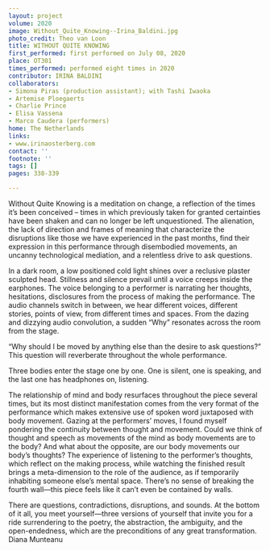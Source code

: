 ```yaml
---
layout: project
volume: 2020
image: Without_Quite_Knowing--Irina_Baldini.jpg
photo_credit: Theo van Loon
title: WITHOUT QUITE KNOWING
first_performed: first performed on July 08, 2020
place: OT301
times_performed: performed eight times in 2020
contributor: IRINA BALDINI
collaborators:
- Simona Piras (production assistant); with Tashi Iwaoka
- Artemise Ploegaerts
- Charlie Prince
- Elisa Vassena
- Marco Caudera (performers)
home: The Netherlands
links:
- www.irinaosterberg.com
contact: ''
footnote: ''
tags: []
pages: 338-339

---
```


Without Quite Knowing is a meditation on change, a reflection of the times it’s been conceived – times in which previously taken for granted certainties have been shaken and can no longer be left unquestioned. The alienation, the lack of direction and frames of meaning that characterize the disruptions like those we have experienced in the past months, find their expression in this performance through disembodied movements, an uncanny technological mediation, and a relentless drive to ask questions.

In a dark room, a low positioned cold light shines over a reclusive plaster sculpted head. Stillness and silence prevail until a voice creeps inside the earphones. The voice belonging to a performer is narrating her thoughts, hesitations, disclosures from the process of making the performance. The audio channels switch in between, we hear different voices, different stories, points of view, from different times and spaces. From the dazing and dizzying audio convolution, a sudden “Why” resonates across the room from the stage. 

“Why should I be moved by anything else than the desire to ask questions?” This question will reverberate throughout the whole performance. 

Three bodies enter the stage one by one. One is silent, one is speaking, and the last one has headphones on, listening.

The relationship of mind and body resurfaces throughout the piece several times, but its most distinct manifestation comes from the very format of the performance which makes extensive use of spoken word juxtaposed with body movement. Gazing at the performers’ moves, I found myself pondering the continuity between thought and movement. Could we think of thought and speech as movements of the mind as body movements are to the body? And what about the opposite, are our body movements our body’s thoughts?
The experience of listening to the performer’s thoughts, which reflect on the making process, while watching the finished result brings a meta-dimension to the role of the audience, as if temporarily inhabiting someone else’s mental space. There’s no sense of breaking the fourth wall—this piece feels like it can’t even be contained by walls.

There are questions, contradictions, disruptions, and sounds. At the bottom of it all, you meet yourself—three versions of yourself that invite you for a ride surrendering to the poetry, the abstraction, the ambiguity, and the open-endedness, which are the preconditions of any great transformation.  Diana Munteanu

